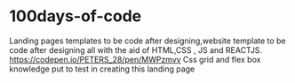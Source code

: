 # 100days-of-code
Landing pages templates to be code after designing,website template to be code after designing all with the aid of HTML,CSS , JS and REACTJS.
https://codepen.io/PETERS_28/pen/MWPzmvv
Css grid and flex box knowledge put to test in creating this landing page
